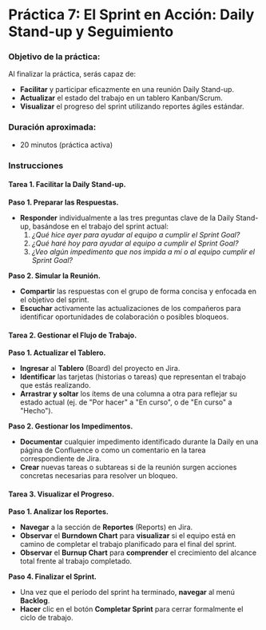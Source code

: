 # Práctica 7: El Sprint en Acción: Daily Stand-up y Seguimiento

### Objetivo de la práctica:
Al finalizar la práctica, serás capaz de:
- **Facilitar** y participar eficazmente en una reunión Daily Stand-up.
- **Actualizar** el estado del trabajo en un tablero Kanban/Scrum.
- **Visualizar** el progreso del sprint utilizando reportes ágiles estándar.

### Duración aproximada:
- 20 minutos (práctica activa)

### Instrucciones

#### Tarea 1. Facilitar la Daily Stand-up.
**Paso 1. Preparar las Respuestas.**
- **Responder** individualmente a las tres preguntas clave de la Daily Stand-up, basándose en el trabajo del sprint actual:
    1.  *¿Qué hice ayer para ayudar al equipo a cumplir el Sprint Goal?*
    2.  *¿Qué haré hoy para ayudar al equipo a cumplir el Sprint Goal?*
    3.  *¿Veo algún impedimento que nos impida a mí o al equipo cumplir el Sprint Goal?*

**Paso 2. Simular la Reunión.**
- **Compartir** las respuestas con el grupo de forma concisa y enfocada en el objetivo del sprint.
- **Escuchar** activamente las actualizaciones de los compañeros para identificar oportunidades de colaboración o posibles bloqueos.

#### Tarea 2. Gestionar el Flujo de Trabajo.
**Paso 1. Actualizar el Tablero.**
- **Ingresar** al **Tablero** (Board) del proyecto en Jira.
- **Identificar** las tarjetas (historias o tareas) que representan el trabajo que estás realizando.
- **Arrastrar y soltar** los ítems de una columna a otra para reflejar su estado actual (ej. de "Por hacer" a "En curso", o de "En curso" a "Hecho").

**Paso 2. Gestionar los Impedimentos.**
- **Documentar** cualquier impedimento identificado durante la Daily en una página de Confluence o como un comentario en la tarea correspondiente de Jira.
- **Crear** nuevas tareas o subtareas si de la reunión surgen acciones concretas necesarias para resolver un bloqueo.

#### Tarea 3. Visualizar el Progreso.
**Paso 1. Analizar los Reportes.**
- **Navegar** a la sección de **Reportes** (Reports) en Jira.
- **Observar** el **Burndown Chart** para **visualizar** si el equipo está en camino de completar el trabajo planificado para el final del sprint.
- **Observar** el **Burnup Chart** para **comprender** el crecimiento del alcance total frente al trabajo completado.

**Paso 4. Finalizar el Sprint.**
- Una vez que el período del sprint ha terminado, **navegar** al menú **Backlog**.
- **Hacer** clic en el botón **Completar Sprint** para cerrar formalmente el ciclo de trabajo.


